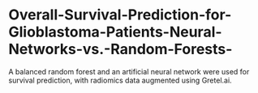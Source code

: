 # Overall-Survival-Prediction-for-Glioblastoma-Patients-Neural-Networks-vs.-Random-Forests-
A balanced random forest and an artificial neural network were used for survival prediction, with radiomics data augmented using Gretel.ai.
